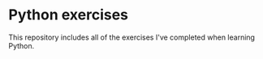 # Python exercises

This repository includes all of the exercises I've completed when learning Python.

